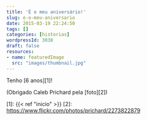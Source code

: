 ```yaml
---
title: 'É o meu aniversário!'
slug: e-o-meu-aniversario
date: 2015-03-19 22:24:50
tags: []
categories: [historias]
wordpressId: 3038
draft: false
resources:
- name: featuredImage
  src: "images/thumbnail.jpg"
---
```

Tenho [6 anos][1]!

(Obrigado Caleb Prichard pela [foto][2])

   [1]: {{< ref "inicio" >}}
   [2]: https://www.flickr.com/photos/prichard/2273822879
